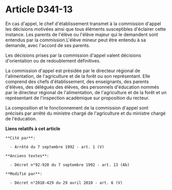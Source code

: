 # Article D341-13

En cas d'appel, le chef d'établissement transmet à la commission d'appel les décisions motivées ainsi que tous éléments
susceptibles d'éclairer cette instance. Les parents de l'élève ou l'élève majeur qui le demandent sont entendus par la
commission.L'élève mineur peut être entendu à sa demande, avec l'accord de ses parents. 

Les décisions prises par la commission d'appel valent décisions d'orientation ou de redoublement définitives. 

La commission d'appel est présidée par le         directeur régional de l'alimentation, de l'agriculture et de la forêt  ou
son représentant. Elle comprend des chefs d'établissement, des enseignants, des parents d'élèves, des délégués des élèves,
des personnels d'éducation nommés par le         directeur régional de l'alimentation, de l'agriculture et de la forêt  et un
représentant de l'inspection académique sur proposition du recteur. 

La composition et le fonctionnement de la commission d'appel sont précisés par arrêté du ministre chargé de l'agriculture et
du ministre chargé de l'éducation.

**Liens relatifs à cet article**

	**Cité par**:

	  - Arrêté du 7 septembre 1992 - art. 1 (V)

	**Anciens textes**:

	  - Décret n°92-920 du 7 septembre 1992 - art. 13 (Ab)

	**Modifié par**:

	  - Décret n°2010-429 du 29 avril 2010 - art. 6 (V)
